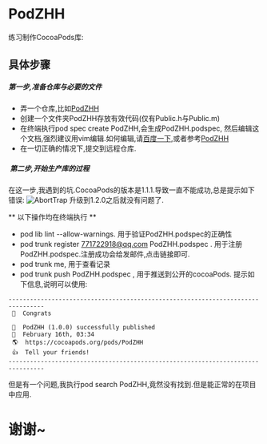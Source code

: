 # PodZHH
练习制作CocoaPods库:

## 具体步骤

##### 第一步,准备仓库与必要的文件

- 弄一个仓库,比如[PodZHH](https://github.com/GitHubZHH/PodZHH.git)
- 创建一个文件夹PodZHH存放有效代码(仅有Public.h与Public.m)     
- 在终端执行pod spec create PodZHH,会生成PodZHH.podspec, 然后编辑这个文档,强烈建议用vim编辑.如何编辑,请[百度一下](https://www.baidu.com),或者参考[PodZHH](https://github.com/GitHubZHH/PodZHH.git)
- 在一切正确的情况下,提交到远程仓库.

#####  第二步,开始生产库的过程
在这一步,我遇到的坑.CocoaPods的版本是1.1.1.导致一直不能成功,总是提示如下错误:
![AbortTrap](http://upload-images.jianshu.io/upload_images/1198135-5f4b2a802de0baef.png?imageMogr2/auto-orient/strip%7CimageView2/2/w/1240)
升级到1.2.0之后就没有问题了.


** 以下操作均在终端执行 **

- pod lib lint --allow-warnings. 用于验证PodZHH.podspec的正确性
- pod trunk register 771722918@qq.com PodZHH.podspec . 用于注册PodZHH.podspec.注册成功会给发邮件,点击链接即可.
- pod trunk me, 用于查看记录
- pod trunk push PodZHH.podspec , 用于推送到公开的cocoaPods.
提示如下信息,说明可以使用:
```
--------------------------------------------------------------------------------
 🎉  Congrats

 🚀  PodZHH (1.0.0) successfully published
 📅  February 16th, 03:34
 🌎  https://cocoapods.org/pods/PodZHH
 👍  Tell your friends!
--------------------------------------------------------------------------------
```
但是有一个问题,我执行pod search PodZHH,竟然没有找到.但是能正常的在项目中应用.

# 谢谢~
